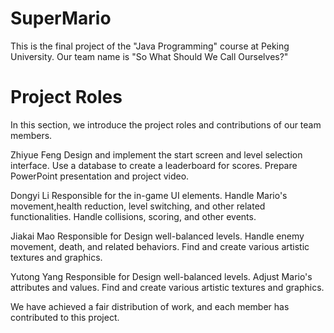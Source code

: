# SuperMario

This is the final project of the "Java Programming" course at Peking University. Our team name is "So What Should We Call Ourselves?"

# Project Roles

In this section, we introduce the project roles and contributions of our team members.

Zhiyue Feng
Design and implement the start screen and level selection interface.
Use a database to create a leaderboard for scores.
Prepare PowerPoint presentation and project video.

Dongyi Li
Responsible for the in-game UI elements.
Handle Mario's movement,health reduction, level switching, and other related functionalities.
Handle collisions, scoring, and other events.

Jiakai Mao
Responsible for Design well-balanced levels.
Handle enemy movement, death, and related behaviors.
Find and create various artistic textures and graphics.

Yutong Yang
Responsible for Design well-balanced levels.
Adjust Mario's attributes and values.
Find and create various artistic textures and graphics.

We have achieved a fair distribution of work, and each member has contributed to this project.
